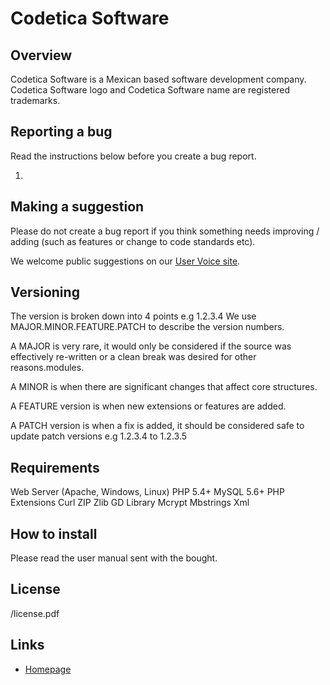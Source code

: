 # Codetica Software

## Overview

Codetica Software is a Mexican based software development company. Codetica Software logo and Codetica Software name are registered trademarks.

## Reporting a bug

Read the instructions below before you create a bug report.

 1. 

## Making a suggestion

Please do not create a bug report if you think something needs improving / adding (such as features or change to code standards etc).

We welcome public suggestions on our [User Voice site](https://codetica.com).

## Versioning

The version is broken down into 4 points e.g 1.2.3.4 We use MAJOR.MINOR.FEATURE.PATCH to describe the version numbers.

A MAJOR is very rare, it would only be considered if the source was effectively re-written or a clean break was desired for other reasons.modules.

A MINOR is when there are significant changes that affect core structures.

A FEATURE version is when new extensions or features are added.

A PATCH version is when a fix is added, it should be considered safe to update patch versions e.g 1.2.3.4 to 1.2.3.5

## Requirements

Web Server (Apache, Windows, Linux)
PHP 5.4+
MySQL 5.6+
PHP Extensions
    Curl
    ZIP
    Zlib
    GD Library
    Mcrypt
    Mbstrings
    Xml

## How to install

Please read the user manual sent with the bought.

## License

/license.pdf

## Links

- [Homepage](https://www.codetica.com/)
